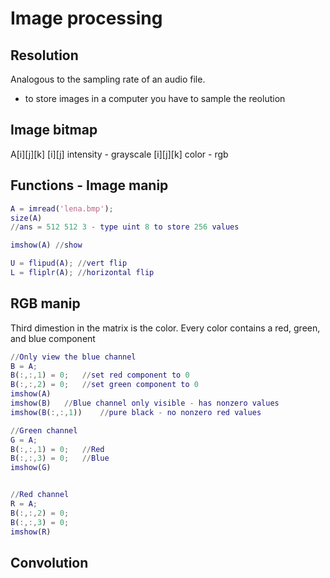 # Image processing

## Resolution
Analogous to the sampling rate of an audio file.
- to store images in a computer you have to sample the reolution

## Image bitmap
A[i][j][k]
[i][j]  intensity - grayscale
[i][j][k] color - rgb

## Functions - Image manip
```matlab
A = imread('lena.bmp');
size(A)
//ans = 512 512 3 - type uint 8 to store 256 values

imshow(A) //show

U = flipud(A); //vert flip
L = fliplr(A); //horizontal flip
```
## RGB manip
Third dimestion in the matrix is the color.
Every color contains a red, green, and blue component
```matlab
//Only view the blue channel
B = A;
B(:,:,1) = 0;   //set red component to 0
B(:,:,2) = 0;   //set green component to 0
imshow(A)
imshow(B)   //Blue channel only visible - has nonzero values
imshow(B(:,:,1))    //pure black - no nonzero red values

//Green channel
G = A;
B(:,:,1) = 0;   //Red
B(:,:,3) = 0;   //Blue 
imshow(G)


//Red channel
R = A;
B(:,:,2) = 0;
B(:,:,3) = 0;
imshow(R)
```
## Convolution

